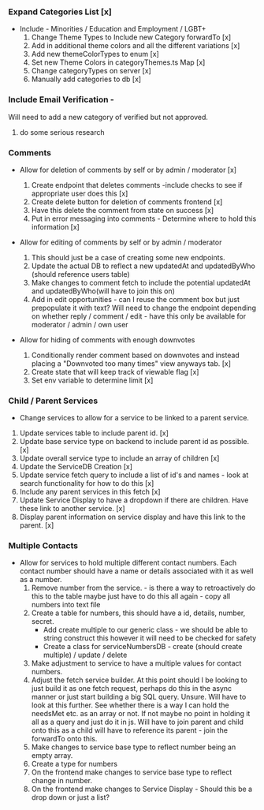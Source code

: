 ### Expand Categories List [x]

- Include - Minorities / Education and Employment / LGBT+
  1. Change Theme Types to Include new Category forwardTo [x]
  2. Add in additional theme colors and all the different variations [x]
  3. Add new themeColorTypes to enum [x]
  4. Set new Theme Colors in categoryThemes.ts Map [x]
  5. Change categoryTypes on server [x]
  6. Manually add categories to db [x]

### Include Email Verification -

Will need to add a new category of verified but not approved.

1. do some serious research

### Comments

- Allow for deletion of comments by self or by admin / moderator [x]

  1. Create endpoint that deletes comments -include checks to see if appropriate user does this [x]
  2. Create delete button for deletion of comments frontend [x]
  3. Have this delete the comment from state on success [x]
  4. Put in error messaging into comments - Determine where to hold this information [x]

- Allow for editing of comments by self or by admin / moderator

  1. This should just be a case of creating some new endpoints.
  2. Update the actual DB to reflect a new updatedAt and updatedByWho (should reference users table)
  3. Make changes to comment fetch to include the potential updatedAt and updatedByWho(will have to join this on)
  4. Add in edit opportunities - can I reuse the comment box but just prepopulate it with text? Will need to change the endpoint depending on whether reply / comment / edit - have this only be available for moderator / admin / own user

- Allow for hiding of comments with enough downvotes
  1. Conditionally render comment based on downvotes and instead placing a "Downvoted too many times" view anyways tab. [x]
  2. Create state that will keep track of viewable flag [x]
  3. Set env variable to determine limit [x]

### Child / Parent Services

- Change services to allow for a service to be linked to a parent service.

1. Update services table to include parent id. [x]
2. Update base service type on backend to include parent id as possible.[x]
3. Update overall service type to include an array of children [x]
4. Update the ServiceDB Creation [x]
5. Update service fetch query to include a list of id's and names - look at search functionality for how to do this [x]
6. Include any parent services in this fetch [x]
7. Update Service Display to have a dropdown if there are children. Have these link to another service. [x]
8. Display parent information on service display and have this link to the parent. [x]

### Multiple Contacts

- Allow for services to hold multiple different contact numbers. Each contact number should have a name or details associated with it as well as a number.
  1. Remove number from the service. - is there a way to retroactively do this to the table maybe just have to do this all again - copy all numbers into text file
  2. Create a table for numbers, this should have a id, details, number, secret.
     - Add create multiple to our generic class - we should be able to string construct this however it will need to be checked for safety
     - Create a class for serviceNumbersDB - create (should create multiple) / update / delete
  3. Make adjustment to service to have a multiple values for contact numbers.
  4. Adjust the fetch service builder. At this point should I be looking to just build it as one fetch request, perhaps do this in the async manner or just start building a big SQL query. Unsure. Will have to look at this further. See whether there is a way I can hold the needsMet etc. as an array or not. If not maybe no point in holding it all as a query and just do it in js. Will have to join parent and child onto this as a child will have to reference its parent - join the forwardTo onto this.
  5. Make changes to service base type to reflect number being an empty array.
  6. Create a type for numbers
  7. On the frontend make changes to service base type to reflect change in number.
  8. On the frontend make changes to Service Display - Should this be a drop down or just a list?
